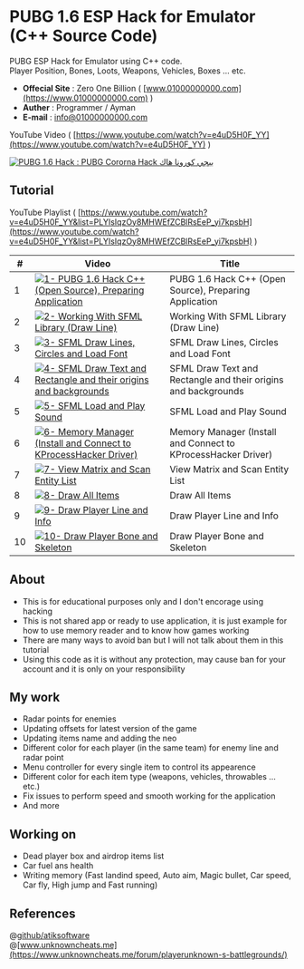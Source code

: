 # PUBG 1.6 ESP Hack for Emulator (C++ Source Code)

PUBG ESP Hack for Emulator using C++ code.\
Player Position, Bones, Loots, Weapons, Vehicles, Boxes ... etc.

* **Offecial Site** : Zero One Billion ( [www.01000000000.com](https://www.01000000000.com) )
* **Auther** : Programmer / Ayman
* **E-mail** : [info@01000000000.com](mailto:info@01000000000.com)

YouTube Video ( [https://www.youtube.com/watch?v=e4uD5H0F_YY](https://www.youtube.com/watch?v=e4uD5H0F_YY) )

[![PUBG 1.6 Hack : PUBG Cororna Hack ببجي كورونا هاك](https://img.youtube.com/vi/e4uD5H0F_YY/0.jpg)](http://www.youtube.com/e4uD5H0F_YY "PUBG 1.6 Hack : PUBG Cororna Hack ببجي كورونا هاك")

## Tutorial
YouTube Playlist ( [https://www.youtube.com/watch?v=e4uD5H0F_YY&list=PLYIsIqzOy8MHWEfZCBlRsEeP_yi7kpsbH](https://www.youtube.com/watch?v=e4uD5H0F_YY&list=PLYIsIqzOy8MHWEfZCBlRsEeP_yi7kpsbH) )

| # | Video | Title |
| --- | --- | --- |
| 1 | [![1- PUBG 1.6 Hack C++ (Open Source), Preparing Application](https://img.youtube.com/vi/mrmcgHi0ePM/default.jpg)](http://www.youtube.com/mrmcgHi0ePM "1- PUBG 1.6 Hack C++ (Open Source), Preparing Application") | PUBG 1.6 Hack C++ (Open Source), Preparing Application |
| 2 | [![2- Working With SFML Library (Draw Line)](https://img.youtube.com/vi/Hkdrlz2t9Cc/default.jpg)](http://www.youtube.com/Hkdrlz2t9Cc "2- Working With SFML Library (Draw Line)") | Working With SFML Library (Draw Line) |
| 3 | [![3- SFML Draw Lines, Circles and Load Font](https://img.youtube.com/vi/tBmlG7-4PQo/default.jpg)](http://www.youtube.com/tBmlG7-4PQo "3- SFML Draw Lines, Circles and Load Font") | SFML Draw Lines, Circles and Load Font |
| 4 | [![4- SFML Draw Text and Rectangle and their origins and backgrounds](https://img.youtube.com/vi/vr2W7Vtk8NM/default.jpg)](http://www.youtube.com/vr2W7Vtk8NM "4- SFML Draw Text and Rectangle and their origins and backgrounds") | SFML Draw Text and Rectangle and their origins and backgrounds |
| 5 | [![5- SFML Load and Play Sound](https://img.youtube.com/vi/0y-qjlnWowU/default.jpg)](http://www.youtube.com/0y-qjlnWowU "5- SFML Load and Play Sound") | SFML Load and Play Sound |
| 6 | [![6- Memory Manager (Install and Connect to KProcessHacker Driver)](https://img.youtube.com/vi/SZUocHyjn2k/default.jpg)](http://www.youtube.com/SZUocHyjn2k "6- Memory Manager (Install and Connect to KProcessHacker Driver)") | Memory Manager (Install and Connect to KProcessHacker Driver) |
| 7 | [![7- View Matrix and Scan Entity List](https://img.youtube.com/vi/ZMF5mHmHkDI/default.jpg)](http://www.youtube.com/ZMF5mHmHkDI "7- View Matrix and Scan Entity List") | View Matrix and Scan Entity List |
| 8 | [![8- Draw All Items](https://img.youtube.com/vi/3sFRUL5IVZU/default.jpg)](http://www.youtube.com/3sFRUL5IVZU "8- Draw All Items") | Draw All Items |
| 9 | [![9- Draw Player Line and Info](https://img.youtube.com/vi/2GoG9du_YmA/default.jpg)](http://www.youtube.com/2GoG9du_YmA "9- Draw Player Line and Info") | Draw Player Line and Info |
| 10 | [![10- Draw Player Bone and Skeleton](https://img.youtube.com/vi/EpG6rbjDm4g/default.jpg)](http://www.youtube.com/EpG6rbjDm4g "10- Draw Player Bone and Skeleton") | Draw Player Bone and Skeleton |

## About
* This is for educational purposes only and I don't encorage using hacking
* This is not shared app or ready to use application, it is just example for how to use memory reader and to know how games working
* There are many ways to avoid ban but I will not talk about them in this tutorial
* Using this code as it is without any protection, may cause ban for your account and it is only on your responsibility

## My work
* Radar points for enemies
* Updating offsets for latest version of the game
* Updating items name and adding the neo
* Different color for each player (in the same team) for enemy line and radar point
* Menu controller for every single item to control its appearence
* Different color for each item type (weapons, vehicles, throwables ... etc.)
* Fix issues to perform speed and smooth working for the application
* And more

## Working on
* Dead player box and airdrop items list
* Car fuel ans health
* Writing memory (Fast landind speed, Auto aim, Magic bullet, Car speed, Car fly, High jump and Fast running)

## References
@[github/atiksoftware](https://github.com/atiksoftware/pubg_mobile_memory_hacking_examples)\
@[www.unknowncheats.me](https://www.unknowncheats.me/forum/playerunknown-s-battlegrounds/)
